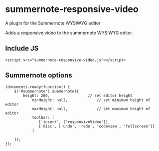 # summernote-responsive-video

A plugin for the Summernote WYSIWYG editor 

Adds a responsive video to the summernote WYSIWYG editor.

## Include JS
```
<script src="summernote-responsive-video.js"></script>
```

## Summernote options
```
(document).ready(function() {
    $('#summernote').summernote({
        height: 200,                 // set editor height
            minHeight: null,             // set minimum height of editor
            maxHeight: null,             // set maximum height of editor
            toolbar: [
               ['insert', ['responsiveVideo']],
               ['misc', ['undo', 'redo', 'codeview', 'fullscreen']]
            ]
            
    });
});
```
